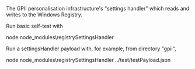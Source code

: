 The GPII personalisation infrastructure's "settings handler" which reads and writes to the Windows Registry.

Run basic self-test with

node node_modules\registrySettingsHandler

Run a settingsHandler payload with, for example, from directory "gpii",

node node_modules\registrySettingsHandler ../test/testPayload.json